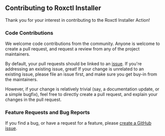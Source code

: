 ## Contributing to Roxctl Installer

Thank you for your interest in contributing to the Roxctl Installer Action!

### Code Contributions

We welcome code contributions from the community. Anyone is welcome to create a pull request,
and request a review from any of the project maintainers.

By default, your pull requests should be linked to an [issue](https://github.com/stackrox/roxctl-installer-action/issues).
If you're addressing an existing issue, great! If your change is unrelated to an existing issue,
please file an issue first, and make sure you get buy-in from the maintainers.

However, if your change is relatively trivial (say, a documentation update, or a simple bugfix),
feel free to directly create a pull request, and explain your changes in the pull request.

### Feature Requests and Bug Reports

If you find a bug, or have a request for a feature,
please [create a GitHub issue](https://github.com/stackrox/roxctl-installer-action/issues/new/choose).